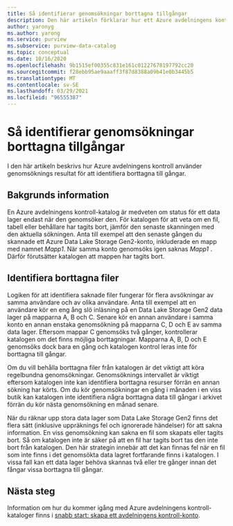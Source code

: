 ```yaml
---
title: Så identifierar genomsökningar borttagna tillgångar
description: Den här artikeln förklarar hur ett Azure avdelningens kontroll-konto identifierar borttagna till gångar under genomsökningar.
author: yaronyg
ms.author: yarong
ms.service: purview
ms.subservice: purview-data-catalog
ms.topic: conceptual
ms.date: 10/16/2020
ms.openlocfilehash: 9b1515ef00355c831e161c01227678197792cc20
ms.sourcegitcommit: f28ebb95ae9aaaff3f87d8388a09b41e0b3445b5
ms.translationtype: MT
ms.contentlocale: sv-SE
ms.lasthandoff: 03/29/2021
ms.locfileid: "96555387"
---
```

# <a name="how-scans-detect-deleted-assets"></a>Så identifierar genomsökningar borttagna tillgångar

I den här artikeln beskrivs hur Azure avdelningens kontroll använder genomsöknings resultat för att identifiera borttagna till gångar.

## <a name="background-info"></a>Bakgrunds information

En Azure avdelningens kontroll-katalog är medveten om status för ett data lager endast när den genomsöker den. För katalogen för att veta om en fil, tabell eller behållare har tagits bort, jämför den senaste skanningen med den aktuella sökningen. Anta till exempel att den senaste gången du skannade ett Azure Data Lake Storage Gen2-konto, inkluderade en mapp med namnet *Mapp1*. När samma konto genomsöks igen saknas *Mapp1* . Därför förutsätter katalogen att mappen har tagits bort.

## <a name="detecting-deleted-files"></a>Identifiera borttagna filer

Logiken för att identifiera saknade filer fungerar för flera avsökningar av samma användare och av olika användare. Anta till exempel att en användare kör en eng ång slö inläsning på en Data Lake Storage Gen2 data lager på mapparna A, B och C. Senare kör en annan användare i samma konto en annan enstaka genomsökning på mapparna C, D och E av samma data lager. Eftersom mappar C genomsöks två gånger, kontrollerar katalogen om det finns möjliga borttagningar. Mapparna A, B, D och E genomsöks dock bara en gång och katalogen kontrol leras inte för borttagna till gångar.

Om du vill behålla borttagna filer från katalogen är det viktigt att köra regelbundna genomsökningar. Genomsöknings intervallet är viktigt eftersom katalogen inte kan identifiera borttagna resurser förrän en annan sökning har körts. Om du kör genomsökningar en gång i månaden i en viss butik kan katalogen inte identifiera några borttagna data till gångar i arkivet förrän du kör nästa genomsökning en månad senare.

När du räknar upp stora data lager som Data Lake Storage Gen2 finns det flera sätt (inklusive uppräknings fel och ignorerade händelser) för att sakna information. En viss genomsökning kan sakna en fil som skapats eller tagits bort. Så om katalogen inte är säker på att en fil har tagits bort tas den inte bort från katalogen. Den här strategin innebär att det kan finnas fel när en fil som inte finns i det genomsökta data lagret fortfarande finns i katalogen. I vissa fall kan ett data lager behöva skannas två eller tre gånger innan det fångar vissa borttagna till gångar.

## <a name="next-steps"></a>Nästa steg

Information om hur du kommer igång med Azure avdelningens kontroll-kataloger finns i [snabb start: skapa ett avdelningens kontroll-konto](create-catalog-portal.md).
